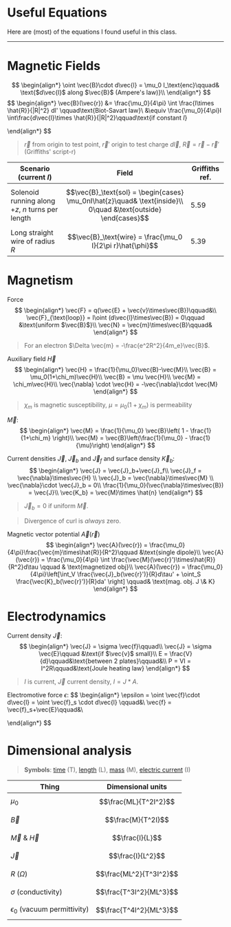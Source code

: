 # Useful Equations

Here are (most) of the equations I found useful in this class. 

---

# Magnetic Fields

$$
\begin{align*}
	\oint \vec{B}\cdot d\vec{l} = \mu_0 I_\text{enc}\qquad& \text{$d\vec{l}$ along $\vec{B}$ (Ampere's law)}\\
\end{align*}
$$
$$
\begin{align*}
	\vec{B}(\vec{r}) &= \frac{\mu_0}{4\pi} \int \frac{I\times \hat{R}}{|R|^2} dl' \qquad\text{Biot-Savart law}\\
	&\equiv \frac{\mu_0}{4\pi}I \int\frac{d\vec{l}\times \hat{R}}{|R|^2}\qquad\text{if constant $I$}
	
\end{align*}
$$
> $\vec{r}$ from origin to test point, $\vec{r}'$ origin to test charge $d\vec{l}$, $\vec{R}=\vec{r}-\vec{r}'$ (Griffiths' script-r)

| Scenario (current $I$)                            | Field                                                                                                          | Griffiths ref. |
| ------------------------------------------------- | -------------------------------------------------------------------------------------------------------------- | -------------- |
| Solenoid running along $+z$, $n$ turns per length | $$\vec{B}_\text{sol} = \begin{cases} \mu_0nI\hat{z}\quad& \text{inside}\\ 0\quad &\text{outside} \end{cases}$$ | 5.59           |
| Long straight wire of radius $R$                  | $$\vec{B}_\text{wire} = \frac{\mu_0 I}{2\pi r}\hat{\phi}$$                                                     | 5.39           |

# Magnetism

Force
$$
\begin{align*}
	\vec{F} = q(\vec{E} + \vec{v}\times\vec{B})\qquad&\\
	\vec{F}_{\text{loop}} = I\oint (d\vec{l}\times\vec{B}) = 0\qquad &\text{uniform $\vec{B}$}\\
	\vec{N} = \vec{m}\times\vec{B}\qquad&
\end{align*}
$$

> For an electron $\Delta \vec{m} = -\frac{e^2R^2}{4m_e}\vec{B}$.

Auxiliary field $\vec{H}$
$$
\begin{align*}
	\vec{H} = \frac{1}{\mu_0}\vec{B}-\vec{M}\\
	\vec{B} = \mu_0(1+\chi_m)\vec{H}\\
	\vec{B} = \mu \vec{H}\\
	\vec{M} = \chi_m\vec{H}\\
	\vec{\nabla} \cdot \vec{H} = -\vec{\nabla}\cdot \vec{M}
\end{align*}
$$
> $\chi_m$ is magnetic susceptibility, $\mu=\mu_0(1+\chi_m)$ is permeability

$\vec{M}$:
$$
\begin{align*}
	\vec{M} = \frac{1}{\mu_0} \vec{B}\left( 1 - \frac{1}{1+\chi_m} \right)\\
	\vec{M} = \vec{B}\left(\frac{1}{\mu_0} - \frac{1}{\mu}\right)
\end{align*}
$$

Current densities $\vec{J},\;\vec{J}_b$ and $\vec{J}_f$ and surface density $\vec{K}_b$:
$$
\begin{align*}
	\vec{J} = \vec{J}_b+\vec{J}_f\\
	\vec{J}_f = \vec{\nabla}\times\vec{H} \\
	\vec{J}_b = \vec{\nabla}\times\vec{M} \\
	\vec{\nabla}\cdot \vec{J}_b = 0\\
	\frac{1}{\mu_0}(\vec{\nabla}\times\vec{B}) = \vec{J}\\
	\vec{K_b} = \vec{M}\times \hat{n}
\end{align*}
$$
> $\vec{J}_b=0$ if uniform $\vec{M}$. 

> Divergence of curl is *always* zero. 

Magnetic vector potential $\vec{A}(\vec{r})$
$$
\begin{align*}
	\vec{A}(\vec{r}) = \frac{\mu_0}{4\pi}\frac{\vec{m}\times\hat{R}}{R^2}\qquad &\text{single dipole}\\
	\vec{A}(\vec{r}) = \frac{\mu_0}{4\pi} \int \frac{\vec{M}(\vec{r}')\times\hat{R}}{R^2}d\tau \qquad & \text{magnetized obj}\\
	\vec{A}(\vec{r}) = \frac{\mu_0}{4\pi}\left[\int_V \frac{\vec{J}_b(\vec{r}')}{R}d\tau'  + \oint_S \frac{\vec{K}_b(\vec{r}')}{R}da' \right] \qquad& \text{mag. obj. J \& K}
\end{align*}
$$
# Electrodynamics

Current density $\vec{J}$:
$$
\begin{align*}
	\vec{J} = \sigma \vec{f}\qquad\\
	\vec{J} = \sigma \vec{E}\qquad &\text{if $\vec{v}$ small}\\
	E = \frac{V}{d}\qquad&\text{between 2 plates}\qquad&\\
	P = VI = I^2R\qquad&\text{Joule heating law}
\end{align*}
$$
> $I$ is current, $\vec{J}$ current density, $I=J*A$. 

Electromotive force $\epsilon$:
$$
\begin{align*}
	\epsilon = \oint \vec{f}\cdot d\vec{l} = \oint \vec{f}_s
	\cdot d\vec{l} \qquad&\\
	\vec{f} = \vec{f}_s+\vec{E}\qquad&\\
	
\end{align*}
$$

# Dimensional analysis

> **Symbols**: [time](https://en.wikipedia.org/wiki/Time "Time") (T), [length](https://en.wikipedia.org/wiki/Length "Length") (L), [mass](https://en.wikipedia.org/wiki/Mass "Mass") (M), [electric current](https://en.wikipedia.org/wiki/Electric_current "Electric current") (I)

| Thing                              | Dimensional units       |
| ---------------------------------- | ----------------------- |
| $\mu_0$                            | $$\frac{ML}{T^2I^2}$$   |
| $\vec{B}$                          | $$\frac{M}{T^2I}$$      |
| $\vec{M}$ & $\vec{H}$              | $$\frac{I}{L}$$         |
| $\vec{J}$                          | $$\frac{I}{L^2}$$       |
| $R$ ($\Omega$)                     | $$\frac{ML^2}{T^3I^2}$$ |
| $\sigma$ (conductivity)            | $$\frac{T^3I^2}{ML^3}$$ |
| $\epsilon_0$ (vacuum permittivity) | $$\frac{T^4I^2}{ML^3}$$ |
